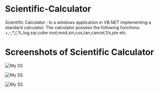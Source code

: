 # Scientific-Calculator
Scientific Calculator : Is a windows application in VB.NET implementing a standard calculator. 
The calculator possess the following functions: +,-,*,/,%,log,sqr,cube root,mod,sin,cos,tan,cancel,1/x,pie etc.

# Screenshots of Scientific Calculator

![My SS](https://github.com/rbhat234/Scientific-Calculator/blob/master/scientific%20calculator/s1.jpg.jpg)

![My SS](https://github.com/rbhat234/Scientific-Calculator/blob/master/scientific%20calculator/s2.jpg.jpg)

![My SS](https://github.com/rbhat234/Scientific-Calculator/blob/master/scientific%20calculator/s3.jpg.jpg)
